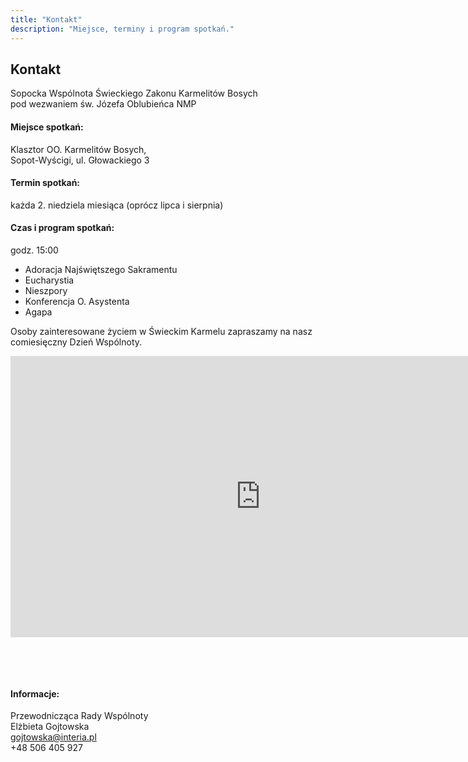 ```yaml
---
title: "Kontakt"
description: "Miejsce, terminy i program spotkań."
---
```


## Kontakt

Sopocka Wspólnota Świeckiego Zakonu Karmelitów Bosych \
pod wezwaniem św. Józefa Oblubieńca NMP
 

#### Miejsce spotkań:

Klasztor OO. Karmelitów Bosych, \
Sopot-Wyścigi, ul. Głowackiego 3

#### Termin spotkań:

każda 2. niedziela miesiąca (oprócz lipca i sierpnia)

#### Czas i program spotkań:

godz. 15:00

* Adoracja Najświętszego Sakramentu
* Eucharystia
* Nieszpory
* Konferencja O. Asystenta
* Agapa

Osoby zainteresowane życiem w Świeckim Karmelu zapraszamy na nasz comiesięczny Dzień Wspólnoty.


<iframe src="https://www.google.com/maps/embed?pb=!1m14!1m8!1m3!1d9282.950403705627!2d18.567651!3d54.432266!3m2!1i1024!2i768!4f13.1!3m3!1m2!1s0x0%3A0x4c42789cff0e0148!2sKlasztor%20Karmelit%C3%B3w%20Bosych!5e0!3m2!1sen!2spl!4v1570902489967!5m2!1sen!2spl" width="800" height="450" frameborder="0" style="border:0;" allowfullscreen=""></iframe>

&nbsp;

&nbsp;

#### Informacje:

Przewodnicząca Rady Wspólnoty \
Elżbieta Gojtowska \
[gojtowska@interia.pl](mailto:gojtowska@interia.pl) \
+48 506 405 927

